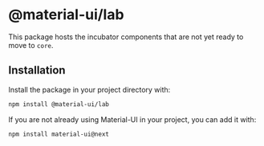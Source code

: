 # @material-ui/lab

This package hosts the incubator components that are not yet ready to move to `core`.

## Installation

Install the package in your project directory with:

```sh
npm install @material-ui/lab
```

If you are not already using Material-UI in your project, you can add it with:

```sh
npm install material-ui@next
```
